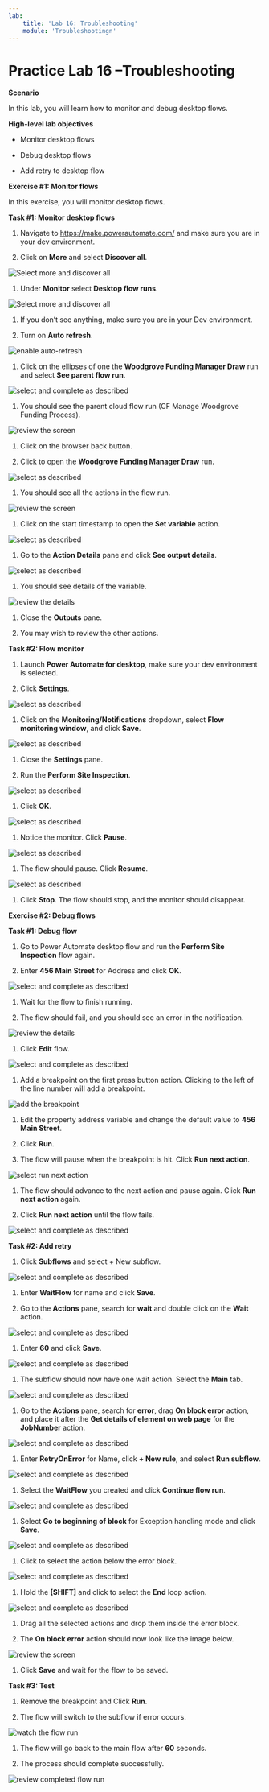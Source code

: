 ```yaml
---
lab:
    title: 'Lab 16: Troubleshooting'
    module: 'Troubleshootingn'
---
```


# Practice Lab 16  –Troubleshooting

**Scenario**

In this lab, you will learn how to monitor and debug desktop flows.

**High-level lab objectives**

-   Monitor desktop flows

-   Debug desktop flows

-   Add retry to desktop flow

**Exercise \#1: Monitor flows**

In this exercise, you will monitor desktop flows.

**Task \#1: Monitor desktop flows**

1.  Navigate to <https://make.powerautomate.com/> and make sure you are in your
    dev environment.

2.  Click on **More** and select **Discover all**.

![Select more and discover all](media/5e8317996ac8033bd70cea66e5cd7165.png)

1.  Under **Monitor** select **Desktop flow runs**.

![Select more and discover all](media/1adebc11c9da70ab46af8d61da1dbd4a.png)

1.  If you don’t see anything, make sure you are in your Dev environment.

2.  Turn on **Auto refresh**.

![enable auto-refresh](media/eb68fabcb57f195eb615eaae1f72fe5b.png)

1.  Click on the ellipses of one the **Woodgrove Funding Manager Draw** run and
    select **See parent flow run**.

![select and complete as described](media/fd28dc20c2e904089efc9ed99ec917ab.png)

1.  You should see the parent cloud flow run (CF Manage Woodgrove Funding
    Process).

![review the screen](media/4daad9c869696ba08592a4d5c29c76dd.png)

1.  Click on the browser back button.

2.  Click to open the **Woodgrove Funding Manager Draw** run.

![select as described](media/7a6a8b388671cc32119f1955b3b218d8.png)

1.  You should see all the actions in the flow run.

![review the screen](media/dcc55a0291d94548c13cd9c78be74a62.png)

1.  Click on the start timestamp to open the **Set variable** action.

![select as described](media/4e3288ea6d25d5ea60ecfc7eb271d70c.png)

1.  Go to the **Action Details** pane and click **See output details**.

![select as described](media/bebbd8ffdc45356d81f8f7d93e3136d4.png)

1.  You should see details of the variable.

![review the details](media/9cb25f4ae5219c00615769de1efc1310.png)

1.  Close the **Outputs** pane.

2.  You may wish to review the other actions.

**Task \#2: Flow monitor**

1.  Launch **Power Automate for desktop**, make sure your dev environment is
    selected.

2.  Click **Settings**.

![select as described](media/982f61d30e17a6788e9172bfd571b8f9.png)

1.  Click on the **Monitoring/Notifications** dropdown, select **Flow monitoring
    window**, and click **Save**.

![select as described](media/a9fa9c12ea4d5ffb48ac9efc4e6cc809.png)

1.  Close the **Settings** pane.

2.  Run the **Perform Site Inspection**.

![select as described](media/7264b6872f119ea28643e98d51431cd5.png)

1.  Click **OK**.

![select as described](media/dda716c489ffe5d3a13b16e154da9c53.png)

1.  Notice the monitor. Click **Pause**.

![select as described](media/3c000846a04268bc9b17e525b0f12258.png)

1.  The flow should pause. Click **Resume**.

![select as described](media/5e49ec14c39cef8c08c0c225fb840395.png)

1.  Click **Stop**. The flow should stop, and the monitor should disappear.

**Exercise \#2: Debug flows**

**Task \#1: Debug flow**

1.  Go to Power Automate desktop flow and run the **Perform Site Inspection**
    flow again.

2.  Enter **456 Main Street** for Address and click **OK**.

![select and complete as described](media/01543e6950e233c2aa51050089ffe854.png)

1.  Wait for the flow to finish running.

2.  The flow should fail, and you should see an error in the notification.

![review the details](media/15bc31b4e1448743e2f4b47f6a21310c.png)

1.  Click **Edit** flow.

![select and complete as described](media/34acf27cc8cf7e7c478dd86d2b8b3974.png)

1.  Add a breakpoint on the first press button action. Clicking to the left of
    the line number will add a breakpoint.

![add the breakpoint](media/7afca236941e78cee137952da76b0f5e.png)

1.  Edit the property address variable and change the default value to **456
    Main Street**.

2.  Click **Run**.

3.  The flow will pause when the breakpoint is hit. Click **Run next action**.

![select run next action](media/1c61285eaee539b49044462bc0d52232.png)

1.  The flow should advance to the next action and pause again. Click **Run next
    action** again.

2.  Click **Run next action** until the flow fails.

![select and complete as described](media/ee239859a57deac83217c70c2502a2ab.png)

**Task \#2: Add retry**

1.  Click **Subflows** and select + New subflow.

![select and complete as described](media/1b907a6febdde8dea4c486546d4bca54.png)

1.  Enter **WaitFlow** for name and click **Save**.

2.  Go to the **Actions** pane, search for **wait** and double click on the
    **Wait** action.

![select and complete as described](media/2f8229bc5d24f9d2ba893508856e1998.png)

1.  Enter **60** and click **Save**.

![select and complete as described](media/14bdfcf4576ec25b2b2b7b2a0472f931.png)

1.  The subflow should now have one wait action. Select the **Main** tab.

![select and complete as described](media/131d77ab2026e4fb520438a0d3ba5143.png)

1.  Go to the **Actions** pane, search for **error**, drag **On block error**
    action, and place it after the **Get details of element on web page** for
    the **JobNumber** action.

![select and complete as described](media/7818d7c97e433ad759a7ced7a0e82855.png)

1.  Enter **RetryOnError** for Name, click **+ New rule**, and select **Run
    subflow**.

![select and complete as described](media/6818fb875b17deec40cf47a440d78769.png)

1.  Select the **WaitFlow** you created and click **Continue flow run**.

![select and complete as described](media/ea75a2bb840bc33790888340bc9236ac.png)

1.  Select **Go to beginning of block** for Exception handling mode and click
    **Save**.

![select and complete as described](media/5bd61421a1d2ef412c80fdc257690c84.png)

1.  Click to select the action below the error block.

![select and complete as described](media/54ea14565ad1d7d8f235856f21246c73.png)

1.  Hold the **[SHIFT]** and click to select the **End** loop action.

![select and complete as described](media/92591580fba8345234ddc396bfd2b32b.png)

1.  Drag all the selected actions and drop them inside the error block.

2.  The **On block error** action should now look like the image below.

![review the screen](media/f73e32dcd98503fe8e79a9295626970c.png)

1.  Click **Save** and wait for the flow to be saved.

**Task \#3: Test**

1.  Remove the breakpoint and Click **Run**.

2.  The flow will switch to the subflow if error occurs.

![watch the flow run](media/003a17ab8c06a5e905f7737e54d11146.png)

1.  The flow will go back to the main flow after **60** seconds.

2.  The process should complete successfully.

![review completed flow run](media/d48585e4861de21295c1122558994487.png)
